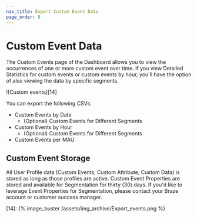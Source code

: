```yaml
---
nav_title: Export Custom Event Data
page_order: 8
---
```


# Custom Event Data

The Custom Events page of the Dashboard allows you to view the occurrences of one or more custom event over time. If you view Detailed Statistics for custom events or custom events by hour, you'll have the option of also viewing the data by specific segments.

![Custom events][14]

You can export the following CSVs:

- Custom Events by Date
    - (Optional) Custom Events for Different Segments
- Custom Events by Hour
    - (Optional) Custom Events for Different Segments
- Custom Events per MAU

## Custom Event Storage 

All User Profile data (Custom Events, Custom Attribute, Custom Data) is stored as long as those profiles are active. Custom Event Properties are stored and available for Segmentation for thirty (30) days. If you'd like to leverage Event Properties for Segmentation, please contact your Braze account or customer success manager. 

[14]: {% image_buster /assets/img_archive/Export_events.png %}
